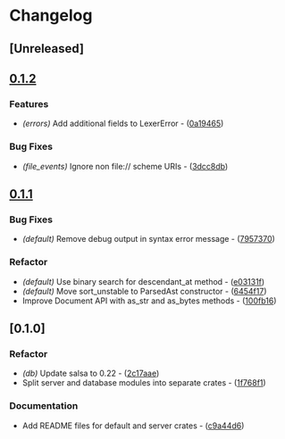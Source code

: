 # Changelog

## [Unreleased]

## [0.1.2](https://github.com/adclz/auto-lsp/compare/auto-lsp-default-v0.1.1...auto-lsp-default-v0.1.2)

### Features

- *(errors)* Add additional fields to LexerError - ([0a19465](https://github.com/adclz/auto-lsp/commit/0a194651f158a520594e941e5953e1462c1b7bee))

### Bug Fixes

- *(file_events)* Ignore non file:// scheme URIs - ([3dcc8db](https://github.com/adclz/auto-lsp/commit/3dcc8db9b21bb9bf69053d9ed4e50bf79ae0fd84))


## [0.1.1](https://github.com/adclz/auto-lsp/compare/auto-lsp-default-v0.1.0...auto-lsp-default-v0.1.1)

### Bug Fixes

- *(default)* Remove debug output in syntax error message - ([7957370](https://github.com/adclz/auto-lsp/commit/7957370bcef7e37a39789489a2692576a0443a94))

### Refactor

- *(default)* Use binary search for descendant_at method - ([e03131f](https://github.com/adclz/auto-lsp/commit/e03131f6d78a05189ed42c3d8dcf2b6fc51abf51))
- *(default)* Move sort_unstable to ParsedAst constructor - ([6454f17](https://github.com/adclz/auto-lsp/commit/6454f1767958a7586cbab172d4a778b49c9f4528))
- Improve Document API with as_str and as_bytes methods - ([100fb16](https://github.com/adclz/auto-lsp/commit/100fb161f24ab255f0465535abc120d5869f376b))


## [0.1.0]

### Refactor

- *(db)* Update salsa to 0.22 - ([2c17aae](https://github.com/adclz/auto-lsp/commit/2c17aae321a8e40e5ff70fc5640cb9ced5e45bcc))
- Split server and database modules into separate crates - ([1f768f1](https://github.com/adclz/auto-lsp/commit/1f768f12695e1ca2001bd1e1964a3528f71ac26b))

### Documentation

- Add README files for default and server crates - ([c9a44d6](https://github.com/adclz/auto-lsp/commit/c9a44d61052a139be4f12b51bf6e98725478eba2))

